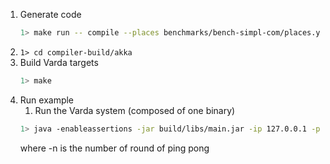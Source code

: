 
1. Generate code
    ```bash
    1> make run -- compile --places benchmarks/bench-simpl-com/places.yml --targets benchmarks/bench-simpl-com/targets.yml --filename benchmarks/bench-simpl-com/bench.spec --impl benchmarks/bench-simpl-com/bench.impl --provenance 0
    ```
1. ```1> cd compiler-build/akka```
1. Build Varda targets
    ```bash
    1> make
    ```
1. Run example
    1. Run the Varda system (composed of one binary)
    ```bash
    1> java -enableassertions -jar build/libs/main.jar -ip 127.0.0.1 -p 25520 -s akka://systemProject_name@127.0.0.1:25520 -l 8080 -vp placeB -n 100
    ```
    where
    -n is the number of round of ping pong